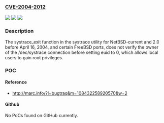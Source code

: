 ### [CVE-2004-2012](https://cve.mitre.org/cgi-bin/cvename.cgi?name=CVE-2004-2012)
![](https://img.shields.io/static/v1?label=Product&message=n%2Fa&color=blue)
![](https://img.shields.io/static/v1?label=Version&message=n%2Fa&color=blue)
![](https://img.shields.io/static/v1?label=Vulnerability&message=n%2Fa&color=brighgreen)

### Description

The systrace_exit function in the systrace utility for NetBSD-current and 2.0 before April 16, 2004, and certain FreeBSD ports, does not verify the owner of the /dec/systrace connection before setting euid to 0, which allows local users to gain root privileges.

### POC

#### Reference
- http://marc.info/?l=bugtraq&m=108432258920570&w=2

#### Github
No PoCs found on GitHub currently.

